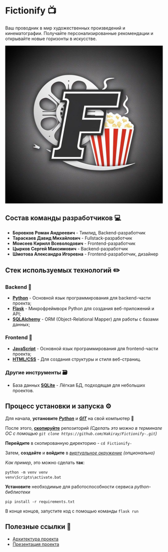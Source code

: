 # Fictionify 📺

Ваш проводник в мир художественных произведений и кинематографии. Получайте персонализированные рекомендации и открывайте новые горизонты в искусстве. 

![Баннер](app/static/photo_2024-05-28_00-20-26.jpg)

## Состав команды разработчиков 💻 

- **Боровков Роман Андреевич** - Тимлид, Backend-разработчик
- **Тараскаев Давид Михайлович** - Fullstack-разработчик
- **Моисеев Кирилл Всеволодович** - Frontend-разработчик
- **Цырков Сергей Максимович** - Backend-разработчик
- **Шмотова Александра Игоревна** - Frontend-разработчик, дизайнер

## Стек используемых технологий ✏️

### Backend 🔧

- [**Python**](https://www.python.org) - Основной язык программирования для backend-части проекта;
- [**Flask**](https://flask.palletsprojects.com/en/3.0.x/) - Микрофреймворк Python для создания веб-приложений и API;
- [**SQLAlchemy**](https://www.sqlalchemy.org) - ORM (Object-Relational Mapper) для работы с базами данных;

### Frontend 📄

- [**JavaScript**](https://js-documentation.netlify.app) - Основной язык программирования для frontend-части проекта;
- [**HTML/CSS**](https://html.spec.whatwg.org) - Для создания структуры и стиля веб-страниц.

### Другие инструменты 🗃️

- База данных [**SQLite**](https://www.sqlite.org) - Лёгкая БД, подходящая для небольших проектов.

## Процесс установки и запуска ⚙️

Для начала, **установите** [***Python***](https://ekohl.github.io/tutorial/en/python_installation/) и [***GIT***](https://git-scm.com/book/en/v2/Getting-Started-Installing-Git) на свой компьютер 🐍

После этого, [**скопируйте**](https://docs.github.com/en/repositories/creating-and-managing-repositories/cloning-a-repository) репозиторий *(Сделать это можно в терминале ОС с помощью `git clone https://github.com/Hakiray/Fictionify-.git`)*

**Перейдите** в скопированную директорию - `cd Fictionify-`

Затем, **создайте** и **войдите** в [*виртуальное окружение*](https://github.com/AndrewVolkova/Python/blob/master/Visual/venv/instruction.ipynb) *(опционально)*

*Как пример*, это можно сделать **так**:

```shell
python -m venv venv
venv\Scripts\activate.bat
```

**Установите** необходимые для работоспособности сервиса *python-библиотеки*

```shell
pip install -r requirements.txt
```

В конце концов, запустите код с помощью команды `flask run`

## Полезные ссылки 🔗

- [Архитектура проекта ](https://miro.com/app/board/uXjVKC35LoA=/)
- [Презентация проекта](https://docs.google.com/presentation/d/1colssJBa_jLRwVcBDdnem4vzvqdhiwTo_SkmrSVP0XA/edit?usp=sharing)
